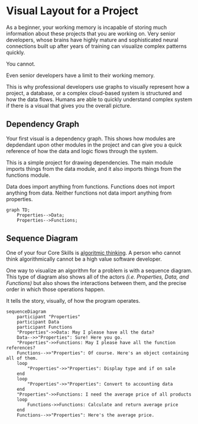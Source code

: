 # Visual Layout for a Project

As a beginner, your working memory is incapable of storing much information about these projects that you are working on. Very senior developers, whose brains have highly mature and sophisticated neural connections built up after years of training can visualize complex patterns quickly.

You cannot.

Even senior developers have a limit to their working memory.

This is why professional developers use graphs to visually represent how a project, a database, or a complex cloud-based system is structured and how the data flows. Humans are able to quickly understand complex system if there is a visual that gives you the overall picture.

## Dependency Graph

Your first visual is a dependency graph. This shows how modules are depdendant upon other modules in the project and can give you a quick reference of how the data and logic flows through the system.

This is a simple project for drawing dependencies. The main module imports things from the data module, and it also imports things from the functions module.

Data does import anything from functions. Functions does not import anything from data. Neither functions not data import anything from properties.

```mermaid
graph TD;
    Properties-->Data;
    Properties-->Functions;
```

## Sequence Diagram

One of your four Core Skills is [algoritmic thinking](https://www.wikihow.com/Think-Algorithmically). A person who cannot think algorithmically cannot be a high value software developer.

One way to visualize an algorithm for a problem is with a sequence diagram. This type of diagram also shows all of the actors _(i.e. Properties, Data, and Functions)_ but also shows the interactions between them, and the precise order in which those operations happen.

It tells the story, visually, of how the program operates.

```mermaid
sequenceDiagram
    participant "Properties"
    participant Data
    participant Functions
    "Properties"->>Data: May I please have all the data?
    Data-->>"Properties": Sure! Here you go.
    "Properties"->>Functions: May I please have all the function references?
    Functions-->>"Properties": Of course. Here's an object containing all of them.
    loop
        "Properties"->>"Properties": Display type and if on sale
    end
    loop
        "Properties"->>"Properties": Convert to accounting data
    end
    "Properties"->>Functions: I need the average price of all products
    loop
        Functions->>Functions: Calculate and return average price
    end
    Functions-->>"Properties": Here's the average price.

```